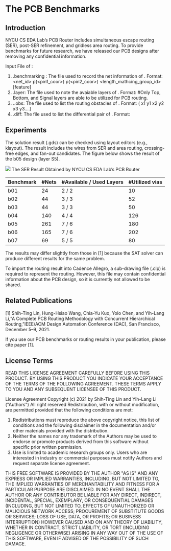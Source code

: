 # The PCB Benchmarks

## Introduction
NYCU CS EDA Lab’s PCB Router includes simultaneous escape routing (SER), post-SER refinement, and gridless area routing. To provide benchmarks for future research, we have released our PCB designs after removing any confidential information.

Input File of <case>:
1. <case>.benchmarking : The file used to record the net information of <case>.
Format: <net_id> p(<pin1_coor>) p(<pin2_coor>) <length_mathcing_group_id>  <spacing> <width> [feature]
2.	<case>.layer: The file used to note the avaiable layers of <case>.
Format: <Layer name> <Layer id>
#Only Top, Bottom, and Signal layers are able to be utilized for PCB routing.
3.	<case>.<Layer name>.obs: The file used to list the routing obstacles of <case>.
Format: ( x1 y1 x2 y2 x3 y3….)
4.	<case>.diff: The file used to list the differential pair of <case>.
Format: <net1 name> <net2 name> 
    
## Experiments
The solution result (.gds) can be checked using layout editors (e.g., klayout). The result includes the wires from SER and area routing, crossing-free edges, and fan-out candidates. The figure below shows the result of the b05 design (layer S5).
    

![](https://i.imgur.com/3LwdvvU.png)
The SER Result Obtained by NYCU CS EDA Lab’s PCB Router
    
    
| Benchmark | #Nets | #Available / Used Layers | #Utilized vias |
| --------- | ---------------------------- | ------------------------ | -------------- |
| b01       | 24                  | 2 / 2                    | 10             |
| b02       | 44                  | 3 / 3                    | 52             |
| b03       | 44                  | 3 / 3                    | 50             |
| b04       | 140                | 4 / 4                    | 126            |
| b05       | 261               | 7 / 6                    | 180            |
| b06       | 165                | 7 / 6                    | 202            |
| b07       | 69                  | 5 / 5                    | 80             |
    
The results may differ slightly from those in [1] because the SAT solver can produce different results for the same problem.

To import the routing result into Cadence Allegro, a sub-drawing file (.clp) is required to represent the routing. However, this file may contain confidential information about the PCB design, so it is currently not allowed to be shared.
    
## Related Publications
[1] Shih-Ting Lin, Hung-Hsiao Wang, Chia-Yu Kuo, Yolo Chen, and Yih-Lang Li,“A Complete PCB Routing Methodology with Concurrent Hierarchical Routing,”IEEE/ACM Design Automation Conference (DAC), San Francisco, December 5–9, 2021.

If you use our PCB benchmarks or routing results in your publication, please cite paper [1].
    
## License Terms

READ THIS LICENSE AGREEMENT CAREFULLY BEFORE USING THIS PRODUCT. BY USING THIS PRODUCT YOU INDICATE YOUR ACCEPTANCE OF THE TERMS OF THE FOLLOWING AGREEMENT. THESE TERMS APPLY TO YOU AND ANY SUBSEQUENT LICENSEE OF THIS PRODUCT.

License Agreement
Copyright (c) 2021 by Shih-Ting Lin and Yih-Lang Li ("Authors") 
All right reserved 
Redistribution, with or without modification, are permitted provided that the following conditions are met:
1.	Redistributions must reproduce the above copyright notice, this list of conditions and the following disclaimer in the documentation and/or other materials provided with the distribution.
2.	Neither the names nor any trademark of the Authors may be used to endorse or promote products derived from this software without specific prior written permission.
3.	Use is limited to academic research groups only. Users who are interested in industry or commercial purposes must notify Authors and request separate license agreement.
    
THIS FREE SOFTWARE IS PROVIDED BY THE AUTHOR "AS IS" AND ANY EXPRESS OR IMPLIED WARRANTIES, INCLUDING, BUT NOT LIMITED TO, THE IMPLIED WARRANTIES OF MERCHANTABILITY AND FITNESS FOR A PARTICULAR PURPOSE ARE DISCLAIMED. IN NO EVENT SHALL THE AUTHOR OR ANY CONTRIBUTOR BE LIABLE FOR ANY DIRECT, INDIRECT, INCIDENTAL, SPECIAL, EXEMPLARY, OR CONSEQUENTIAL DAMAGES (INCLUDING, BUT NOT LIMITED TO, EFFECTS OF UNAUTHORIZED OR MALICIOUS NETWORK ACCESS; PROCUREMENT OF SUBSTITUTE GOODS OR SERVICES; LOSS OF USE, DATA, OR PROFITS; OR BUSINESS INTERRUPTION) HOWEVER CAUSED AND ON ANY THEORY OF LIABILITY, WHETHER IN CONTRACT, STRICT LIABILITY, OR TORT (INCLUDING NEGLIGENCE OR OTHERWISE) ARISING IN ANY WAY OUT OF THE USE OF THIS SOFTWARE, EVEN IF ADVISED OF THE POSSIBILITY OF SUCH DAMAGE.
